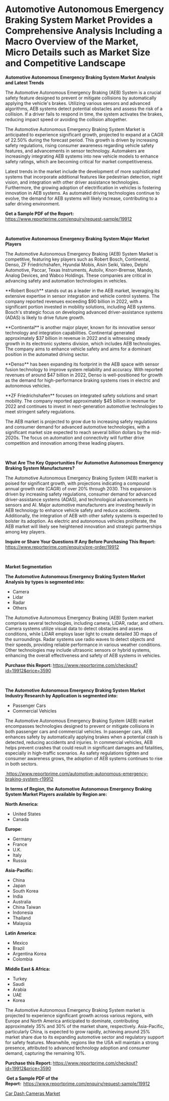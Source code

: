 <p><h1>Automotive Autonomous Emergency Braking System Market Provides a Comprehensive Analysis Including a Macro Overview of the Market, Micro Details such as Market Size and Competitive Landscape</h1></p><p><strong>Automotive Autonomous Emergency Braking System Market Analysis and Latest Trends</strong></p>
<p><p>The Automotive Autonomous Emergency Braking (AEB) System is a crucial safety feature designed to prevent or mitigate collisions by automatically applying the vehicle's brakes. Utilizing various sensors and advanced algorithms, AEB systems detect potential obstacles and assess the risk of a collision. If a driver fails to respond in time, the system activates the brakes, reducing impact speed or avoiding the collision altogether.</p><p>The Automotive Autonomous Emergency Braking System Market is anticipated to experience significant growth, projected to expand at a CAGR of 22.50% during the forecast period. This growth is driven by increasing safety regulations, rising consumer awareness regarding vehicle safety features, and advancements in sensor technology. Automakers are increasingly integrating AEB systems into new vehicle models to enhance safety ratings, which are becoming critical for market competitiveness.</p><p>Latest trends in the market include the development of more sophisticated systems that incorporate additional features like pedestrian detection, night vision, and integration with other driver assistance technologies. Furthermore, the growing adoption of electrification in vehicles is fostering innovation in AEB systems. As automated driving technologies continue to evolve, the demand for AEB systems will likely increase, contributing to a safer driving environment.</p></p>
<p><strong>Get a Sample PDF of the Report:&nbsp;</strong> <a href="https://www.reportprime.com/enquiry/request-sample/19912?utm_campaign=3570&utm_medium=2&utm_source=Github&utm_content=ia&utm_term=17032025&utm_id=automotive-autonomous-emergency-braking-system">https://www.reportprime.com/enquiry/request-sample/19912</a></p>
<p>&nbsp;</p>
<p><strong>Automotive Autonomous Emergency Braking System Major Market Players</strong></p>
<p><p>The Automotive Autonomous Emergency Braking (AEB) System Market is competitive, featuring key players such as Robert Bosch, Continental, Denso, ZF Friedrichshafen, Hyundai Mobis, Aisin Seiki, Valeo, Delphi Automotive, Paccar, Texas Instruments, Autoliv, Knorr-Bremse, Mando, Analog Devices, and Wabco Holdings. These companies are critical in advancing safety and automation technologies in vehicles.</p><p>**Robert Bosch** stands out as a leader in the AEB market, leveraging its extensive expertise in sensor integration and vehicle control systems. The company reported revenues exceeding $90 billion in 2022, with a significant portion invested in mobility solutions, including AEB systems. Bosch's strategic focus on developing advanced driver-assistance systems (ADAS) is likely to drive future growth.</p><p>**Continental** is another major player, known for its innovative sensor technology and integration capabilities. Continental generated approximately $37 billion in revenue in 2022 and is witnessing steady growth in its electronic systems division, which includes AEB technologies. The company aims to enhance vehicle safety and aims for a dominant position in the automated driving sector.</p><p>**Denso** has been expanding its footprint in the AEB space with sensor fusion technology to improve system reliability and accuracy. With reported revenues of around $47 billion in 2022, Denso is well-positioned for growth as the demand for high-performance braking systems rises in electric and autonomous vehicles.</p><p>**ZF Friedrichshafen** focuses on integrated safety solutions and smart mobility. The company reported approximately $45 billion in revenue for 2022 and continues to invest in next-generation automotive technologies to meet stringent safety regulations.</p><p>The AEB market is projected to grow due to increasing safety regulations and consumer demand for advanced automotive technologies, with a significant market size expected to reach several billion dollars by the mid-2020s. The focus on automation and connectivity will further drive competition and innovation among these leading players.</p></p>
<p>&nbsp;</p>
<p><strong>What Are The Key Opportunities For Automotive Autonomous Emergency Braking System Manufacturers?</strong></p>
<p><p>The Automotive Autonomous Emergency Braking System (AEB) market is poised for significant growth, with projections indicating a compound annual growth rate (CAGR) of over 20% through 2030. This expansion is driven by increasing safety regulations, consumer demand for advanced driver-assistance systems (ADAS), and technological advancements in sensors and AI. Major automotive manufacturers are investing heavily in AEB technology to enhance vehicle safety and reduce accidents. Additionally, the integration of AEB with other safety systems is expected to bolster its adoption. As electric and autonomous vehicles proliferate, the AEB market will likely see heightened innovation and strategic partnerships among key players.</p></p>
<p><strong>Inquire or Share Your Questions If Any Before Purchasing This Report:</strong> <a href="https://www.reportprime.com/enquiry/pre-order/19912?utm_campaign=3570&utm_medium=2&utm_source=Github&utm_content=ia&utm_term=17032025&utm_id=automotive-autonomous-emergency-braking-system">https://www.reportprime.com/enquiry/pre-order/19912</a></p>
<p>&nbsp;</p>
<p><strong>Market Segmentation</strong></p>
<p><strong>The Automotive Autonomous Emergency Braking System Market Analysis by types is segmented into:</strong></p>
<p><ul><li>Camera</li><li>Lidar</li><li>Radar</li><li>Others</li></ul></p>
<p><p>The Automotive Autonomous Emergency Braking (AEB) System market comprises several technologies, including camera, LiDAR, radar, and others. Camera systems utilize visual data to detect obstacles and assess conditions, while LiDAR employs laser light to create detailed 3D maps of the surroundings. Radar systems use radio waves to detect objects and their speeds, providing reliable performance in various weather conditions. Other technologies may include ultrasonic sensors or hybrid systems, enhancing the overall effectiveness and safety of AEB systems in vehicles.</p></p>
<p><strong>Purchase this Report:&nbsp;</strong><a href="https://www.reportprime.com/checkout?id=19912&price=3590&utm_campaign=3570&utm_medium=2&utm_source=Github&utm_content=ia&utm_term=17032025&utm_id=automotive-autonomous-emergency-braking-system">https://www.reportprime.com/checkout?id=19912&price=3590</a></p>
<p>&nbsp;</p>
<p><strong>The Automotive Autonomous Emergency Braking System Market Industry Research by Application is segmented into:</strong></p>
<p><ul><li>Passenger Cars</li><li>Commercial Vehicles</li></ul></p>
<p><p>The Automotive Autonomous Emergency Braking System (AEB) market encompasses technologies designed to prevent or mitigate collisions in both passenger cars and commercial vehicles. In passenger cars, AEB enhances safety by automatically applying brakes when a potential crash is detected, reducing accidents and injuries. In commercial vehicles, AEB helps prevent crashes that could result in significant damages and fatalities, especially in high-traffic scenarios. As safety regulations tighten and consumer awareness grows, the adoption of AEB systems continues to rise in both sectors.</p></p>
<p><a href="https://www.reportprime.com/automotive-autonomous-emergency-braking-system-r19912?utm_campaign=3570&utm_medium=2&utm_source=Github&utm_content=ia&utm_term=17032025&utm_id=automotive-autonomous-emergency-braking-system">&nbsp;https://www.reportprime.com/automotive-autonomous-emergency-braking-system-r19912</a></p>
<p><strong>In terms of Region, the Automotive Autonomous Emergency Braking System Market Players available by Region are:</strong></p>
<p>
    <p> <strong> North America: </strong>
        <ul>
            <li>United States</li>
            <li>Canada</li>
        </ul>
        </p> 
    <p> <strong> Europe: </strong>
        <ul>
            <li>Germany</li>
            <li>France</li>
            <li>U.K.</li>
            <li>Italy</li>
            <li>Russia</li>
        </ul>
        </p> 
    <p> <strong> Asia-Pacific: </strong>
        <ul>
            <li>China</li>
            <li>Japan</li>
            <li>South Korea</li>
            <li>India</li>
            <li>Australia</li>
            <li>China Taiwan</li>
            <li>Indonesia</li>
            <li>Thailand</li>
            <li>Malaysia</li>
        </ul>
        </p> 
    <p> <strong> Latin America: </strong>
        <ul>
            <li>Mexico</li>
            <li>Brazil</li>
            <li>Argentina Korea</li>
            <li>Colombia</li>
        </ul>
        </p> 
    <p> <strong> Middle East & Africa: </strong>
        <ul>
            <li>Turkey</li>
            <li>Saudi</li>
            <li>Arabia</li>
            <li>UAE</li>
            <li>Korea</li>
        </ul>
    </p>
    </p>
<p><p>The Automotive Autonomous Emergency Braking System market is projected to experience significant growth across various regions, with Europe and North America anticipated to dominate, contributing approximately 35% and 30% of the market share, respectively. Asia-Pacific, particularly China, is expected to grow rapidly, achieving around 25% market share due to its expanding automotive sector and regulatory support for safety features. Meanwhile, regions like the USA will maintain a strong presence, attributed to advanced technology adoption and consumer demand, capturing the remaining 10%.</p></p>
<p><strong>Purchase this Report: </strong><a href="https://www.reportprime.com/checkout?id=19912&price=3590&utm_campaign=3570&utm_medium=2&utm_source=Github&utm_content=ia&utm_term=17032025&utm_id=automotive-autonomous-emergency-braking-system">https://www.reportprime.com/checkout?id=19912&price=3590</a></p>
<p>&nbsp;<strong>Get a Sample PDF of the Report:&nbsp;&nbsp;</strong><a href="https://www.reportprime.com/enquiry/request-sample/19912?utm_campaign=3570&utm_medium=2&utm_source=Github&utm_content=ia&utm_term=17032025&utm_id=automotive-autonomous-emergency-braking-system">https://www.reportprime.com/enquiry/request-sample/19912</a></p>
<p><strong></strong></p>
<p><p><a href="https://github.com/zoccohaniech/Market-Research-Report-List-1/blob/main/car-dash-cameras-market.md?utm_campaign=3570&utm_medium=2&utm_source=Github&utm_content=ia&utm_term=17032025&utm_id=automotive-autonomous-emergency-braking-system">Car Dash Cameras Market</a></p></p>